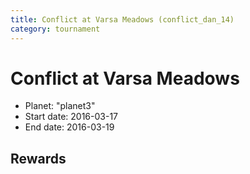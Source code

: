 ```yaml
---
title: Conflict at Varsa Meadows (conflict_dan_14)
category: tournament
---
```

# Conflict at Varsa Meadows

  * Planet: "planet3"
  * Start date: 2016-03-17
  * End date: 2016-03-19

## Rewards

